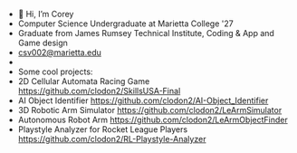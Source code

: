 - 👋 Hi, I’m Corey
- Computer Science Undergraduate at Marietta College '27
- Graduate from James Rumsey Technical Institute, Coding & App and Game design
- csv002@marietta.edu
- 
- Some cool projects:
- 2D Cellular Automata Racing Game https://github.com/clodon2/SkillsUSA-Final
- AI Object Identifier https://github.com/clodon2/AI-Object_Identifier
- 3D Robotic Arm Simulator https://github.com/clodon2/LeArmSimulator
- Autonomous Robot Arm https://github.com/clodon2/LeArmObjectFinder
- Playstyle Analyzer for Rocket League Players https://github.com/clodon2/RL-Playstyle-Analyzer
